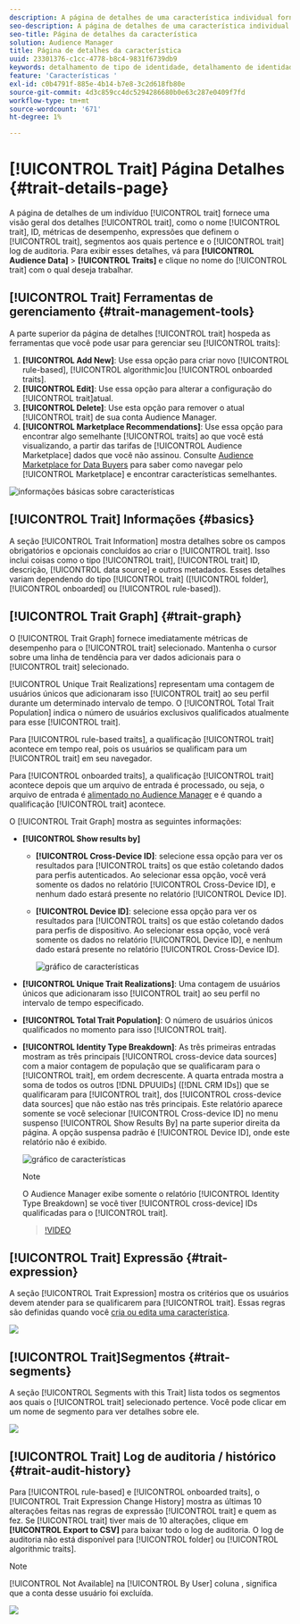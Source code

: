 ```yaml
---
description: A página de detalhes de uma característica individual fornece uma visão geral de informações como o nome da característica, a ID, as métricas de desempenho, as expressões que definem a característica, os segmentos aos quais ela pertence e o log de auditoria de característica. Para visualizar esses detalhes, acesse Dados de público-alvo > Características e clique no nome da característica com a qual deseja trabalhar.
seo-description: A página de detalhes de uma característica individual fornece uma visão geral de informações como o nome da característica, a ID, as métricas de desempenho, as expressões que definem a característica, os segmentos aos quais ela pertence e o log de auditoria de característica. Para visualizar esses detalhes, acesse Dados de público-alvo > Características e clique no nome da característica com a qual deseja trabalhar.
seo-title: Página de detalhes da característica
solution: Audience Manager
title: Página de detalhes da característica
uuid: 23301376-c1cc-4778-b8c4-9831f6739db9
keywords: detalhamento de tipo de identidade, detalhamento de identidade, relatório de identidade de público-alvo, entre dispositivos, ID entre dispositivos, ID de dispositivo
feature: 'Características '
exl-id: c0b4791f-885e-4b14-b7e8-3c2d618fb80e
source-git-commit: 4d3c859cc4dc5294286680b0e63c287e0409f7fd
workflow-type: tm+mt
source-wordcount: '671'
ht-degree: 1%

---
```


# [!UICONTROL Trait] Página Detalhes  {#trait-details-page}

A página de detalhes de um indivíduo [!UICONTROL trait] fornece uma visão geral dos detalhes [!UICONTROL trait], como o nome [!UICONTROL trait], ID, métricas de desempenho, expressões que definem o [!UICONTROL trait], segmentos aos quais pertence e o [!UICONTROL trait] log de auditoria. Para exibir esses detalhes, vá para **[!UICONTROL Audience Data]** > **[!UICONTROL Traits]** e clique no nome do [!UICONTROL trait] com o qual deseja trabalhar.

## [!UICONTROL Trait] Ferramentas de gerenciamento  {#trait-management-tools}

A parte superior da página de detalhes [!UICONTROL trait] hospeda as ferramentas que você pode usar para gerenciar seu [!UICONTROL traits]:

1. **[!UICONTROL Add New]**: Use essa opção para criar novo  [!UICONTROL rule-based],  [!UICONTROL algorithmic]ou  [!UICONTROL onboarded traits].
2. **[!UICONTROL Edit]**: Use essa opção para alterar a configuração do  [!UICONTROL trait]atual.
3. **[!UICONTROL Delete]**: Use esta opção para remover o atual  [!UICONTROL trait] de sua conta Audience Manager.
4. **[!UICONTROL Marketplace Recommendations]**: Use essa opção para encontrar algo semelhante  [!UICONTROL traits] ao que você está visualizando, a partir das tarifas de  [!UICONTROL Audience Marketplace] dados que você não assinou. Consulte [Audience Marketplace for Data Buyers](../audience-marketplace/marketplace-data-buyers/marketplace-data-buyers.md) para saber como navegar pelo [!UICONTROL Marketplace] e encontrar características semelhantes.

![informações básicas sobre características](assets/basic-trait-information.png)

## [!UICONTROL Trait] Informações {#basics}

A seção [!UICONTROL Trait Information] mostra detalhes sobre os campos obrigatórios e opcionais concluídos ao criar o [!UICONTROL trait]. Isso inclui coisas como o tipo [!UICONTROL trait], [!UICONTROL trait] ID, descrição, [!UICONTROL data source] e outros metadados. Esses detalhes variam dependendo do tipo [!UICONTROL trait] ([!UICONTROL folder], [!UICONTROL onboarded] ou [!UICONTROL rule-based]).

## [!UICONTROL Trait Graph] {#trait-graph}

O [!UICONTROL Trait Graph] fornece imediatamente métricas de desempenho para o [!UICONTROL trait] selecionado. Mantenha o cursor sobre uma linha de tendência para ver dados adicionais para o [!UICONTROL trait] selecionado.

[!UICONTROL Unique Trait Realizations] representam uma contagem de usuários únicos que adicionaram isso  [!UICONTROL trait] ao seu perfil durante um determinado intervalo de tempo. O [!UICONTROL Total Trait Population] indica o número de usuários exclusivos qualificados atualmente para esse [!UICONTROL trait].

Para [!UICONTROL rule-based traits], a qualificação [!UICONTROL trait] acontece em tempo real, pois os usuários se qualificam para um [!UICONTROL trait] em seu navegador.

Para [!UICONTROL onboarded traits], a qualificação [!UICONTROL trait] acontece depois que um arquivo de entrada é processado, ou seja, o arquivo de entrada é [alimentado no Audience Manager](../../faq/faq-inbound-data-ingestion.md) e é quando a qualificação [!UICONTROL trait] acontece.

O [!UICONTROL Trait Graph] mostra as seguintes informações:

* **[!UICONTROL Show results by]**
   * **[!UICONTROL Cross-Device ID]**: selecione essa opção para ver os resultados para  [!UICONTROL traits] os que estão coletando dados para perfis autenticados. Ao selecionar essa opção, você verá somente os dados no relatório [!UICONTROL Cross-Device ID], e nenhum dado estará presente no relatório [!UICONTROL Device ID].
   * **[!UICONTROL Device ID]**: selecione essa opção para ver os resultados para  [!UICONTROL traits] os que estão coletando dados para perfis de dispositivo. Ao selecionar essa opção, você verá somente os dados no relatório [!UICONTROL Device ID], e nenhum dado estará presente no relatório [!UICONTROL Cross-Device ID].

      ![gráfico de características](assets/trait-summary.gif)

* **[!UICONTROL Unique Trait Realizations]**: Uma contagem de usuários únicos que adicionaram isso  [!UICONTROL trait] ao seu perfil no intervalo de tempo especificado.
* **[!UICONTROL Total Trait Population]**: O número de usuários únicos qualificados no momento para isso  [!UICONTROL trait].

* **[!UICONTROL Identity Type Breakdown]**: As três primeiras entradas mostram as três principais  [!UICONTROL cross-device data sources] com a maior contagem de população que se qualificaram para o  [!UICONTROL trait], em ordem decrescente. A quarta entrada mostra a soma de todos os outros [!DNL DPUUIDs] ([!DNL CRM IDs]) que se qualificaram para [!UICONTROL trait], dos [!UICONTROL cross-device data sources] que não estão nas três principais. Este relatório aparece somente se você selecionar [!UICONTROL Cross-device ID] no menu suspenso [!UICONTROL Show Results By] na parte superior direita da página. A opção suspensa padrão é [!UICONTROL Device ID], onde este relatório não é exibido.

   ![gráfico de características](assets/trait-identity.png)

   >[!NOTE]
   >
   >O Audience Manager exibe somente o relatório [!UICONTROL Identity Type Breakdown] se você tiver [!UICONTROL cross-device] IDs qualificadas para o [!UICONTROL trait].

   >[!VIDEO](https://video.tv.adobe.com/v/27977/)

## [!UICONTROL Trait] Expressão {#trait-expression}

A seção [!UICONTROL Trait Expression] mostra os critérios que os usuários devem atender para se qualificarem para [!UICONTROL trait]. Essas regras são definidas quando você [cria ou edita uma característica](../../features/traits/about-trait-builder.md).

![](assets/traitExpression.png)

## [!UICONTROL Trait]Segmentos {#trait-segments}

A seção [!UICONTROL Segments with this Trait] lista todos os segmentos aos quais o [!UICONTROL trait] selecionado pertence. Você pode clicar em um nome de segmento para ver detalhes sobre ele.

![](assets/traitSegments.png)

## [!UICONTROL Trait] Log de auditoria / histórico  {#trait-audit-history}

Para [!UICONTROL rule-based] e [!UICONTROL onboarded traits], o [!UICONTROL Trait Expression Change History] mostra as últimas 10 alterações feitas nas regras de expressão [!UICONTROL trait] e quem as fez. Se [!UICONTROL trait] tiver mais de 10 alterações, clique em **[!UICONTROL Export to CSV]** para baixar todo o log de auditoria. O log de auditoria não está disponível para [!UICONTROL folder] ou [!UICONTROL algorithmic traits].

>[!NOTE]
>
>[!UICONTROL Not Available] na  [!UICONTROL By User] coluna , significa que a conta desse usuário foi excluída.

![](assets/traitHistory.png)
